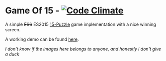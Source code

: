 # Game Of 15 - [![Code Climate](https://codeclimate.com/github/Elfo404/Game-of-15/badges/gpa.svg)](https://codeclimate.com/github/Elfo404/Game-of-15)

A simple ~~ES6~~ ES2015 [15-Puzzle](https://en.wikipedia.org/wiki/15_puzzle) game implementation with a nice winning screen.

A working demo can be found [here](https://elfo404.github.io/Game-of-15/).

_I don't know if the images here belongs to anyone, and honestly i don't give a duck_
